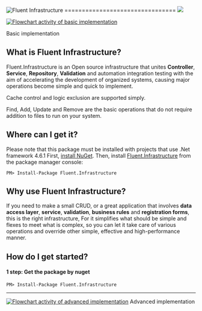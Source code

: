 <img src="https://github.com/dn32/Fluent.Infrastructure.Doc/blob/master/Docs/logo/logo.png" alt="Fluent Infrastructure">
================================

<img src="http://proximo.pro:8080/app/rest/builds/buildType:(id:FluentInfrastructure_Build)/statusIcon"/>

[<img src="https://github.com/dn32/Fluent.Infrastructure.Doc/blob/master/Docs/Flowchart%20activity%20of%20basic%20implementation.png" alt="Flowchart activity of basic implementation">](https://raw.githubusercontent.com/dn32/Fluent.Infrastructure/master/Docs/Flowchart%20activity%20of%20basic%20implementation.png)

Basic implementation

What is Fluent Infrastructure?
--------------------------------
Fluent.Infrastructure is an Open source infrastructure that unites **Controller**, **Service**, **Repository**, **Validation** and automation integration testing with the aim of accelerating the development of organized systems, causing major operations become simple and quick to implement.

Cache control and logic exclusion are supported simply.

Find, Add, Update and Remove are the basic operations that do not require addition to files to run on your system.

Where can I get it?
--------------------------------
Please note that this package must be installed with projects that use .Net framework 4.6.1
First, [install NuGet](http://docs.nuget.org/docs/start-here/installing-nuget). Then, install [Fluent.Infrastructure](https://www.nuget.org/packages/Fluent.Infrastructure/) from the package manager console:

    PM> Install-Package Fluent.Infrastructure

Why use Fluent Infrastructure?
--------------------------------
If you need to make a small CRUD, or a great application that involves **data access layer**, **service**, **validation**, **business rules** and **registration forms**, this is the right infrastructure, For it simplifies what should be simple and flexes to meet what is complex, so you can let it take care of various operations and override other simple, effective and high-performance manner.

How do I get started?
--------------------------------


<h4>1 step: Get the package by nuget</h4>

    PM> Install-Package Fluent.Infrastructure
    
--------------------------------

[<img src="https://github.com/dn32/Fluent.Infrastructure.Doc/blob/master/Docs/Flowchart%20activity%20of%20advanced%20implementation.png" alt="Flowchart activity of advanced implementation">](https://raw.githubusercontent.com/dn32/Fluent.Infrastructure/master/Docs/Flowchart%20activity%20of%20advanced%20implementation.png)
Advanced implementation
